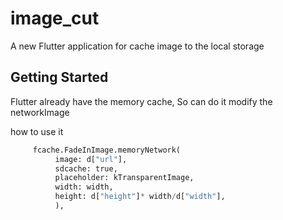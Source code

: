 # image_cut

A new Flutter application for cache image to the local storage

## Getting Started

Flutter already have the memory  cache, So  can do it   modify the networkImage

how to use it
```python
     fcache.FadeInImage.memoryNetwork(
          image: d["url"],
          sdcache: true,
          placeholder: kTransparentImage,
          width: width,
          height: d["height"]* width/d["width"],
          ),
```

